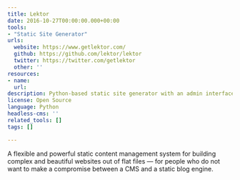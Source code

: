 ```yaml
---
title: Lektor
date: 2016-10-27T00:00:00.000+00:00
tools:
- "Static Site Generator"
urls:
  website: https://www.getlektor.com/
  github: https://github.com/lektor/lektor
  twitter: https://twitter.com/getlektor
  other: ''
resources:
- name: 
  url: 
description: Python-based static site generator with an admin interface.
license: Open Source
language: Python
headless-cms: ''
related_tools: []
tags: []

---
```

A flexible and powerful static content management system for building complex and beautiful websites out of flat files — for people who do not want to make a compromise between a CMS and a static blog engine.
